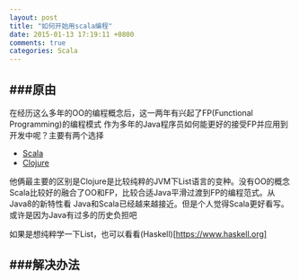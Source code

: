 ```yaml
---
layout: post
title: "如何开始用scala编程"
date: 2015-01-13 17:19:11 +0800
comments: true
categories: Scala
---
```


###原由
---
在经历这么多年的OO的编程概念后，这一两年有兴起了FP(Functional Programming)的编程模式
作为多年的Java程序员如何能更好的接受FP并应用到开发中呢？主要有两个选择

- [Scala](http://scala-lang.org/)
- [Clojure](http://clojure.org/)

他俩最主要的区别是Clojure是比较纯粹的JVM下List语言的变种。没有OO的概念
Scala比较好的融合了OO和FP，比较合适Java平滑过渡到FP的编程范式。从Java8的新特性看
Java和Scala已经越来越接近。但是个人觉得Scala更好看写。或许是因为Java有过多的历史负担吧

如果是想纯粹学一下List，也可以看看(Haskell)[https://www.haskell.org]

###解决办法
---



